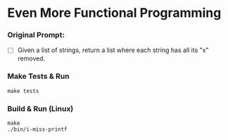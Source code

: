 # Even More Functional Programming

### Original Prompt:
- [ ] Given a list of strings, return a list where each string has all its "x" removed.

### Make Tests & Run
```
make tests
```

### Build & Run (Linux)
```
make
./bin/i-miss-printf
```
